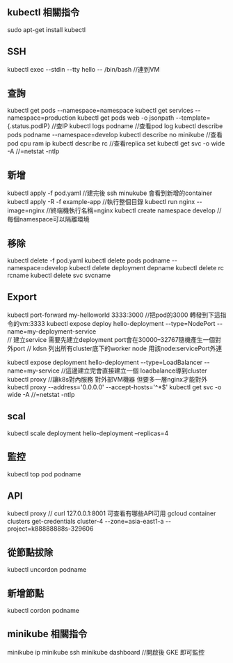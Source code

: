 ## kubectl 相關指令
sudo apt-get install kubectl
## SSH
kubectl exec --stdin --tty hello -- /bin/bash     //連到VM
## 查詢
kubectl get pods --namespace=namespace
kubectl get services --namespace=production
kubectl get pods web -o jsonpath --template={.status.podIP} //查IP
kubectl logs podname                  //查看pod log
kubectl describe pods podname --namespace=develop
kubectl describe no minikube          //查看pod cpu ram ip
kubectl describe rc                   //查看replica set
kubectl get svc -o wide -A            //=netstat -ntlp
## 新增
kubectl apply -f pod.yaml             //建完後 ssh minukube 會看到新增的container
kubectl apply -R -f example-app       //執行整個目錄
kubectl run nginx --image=nginx       //終端機執行名稱=nginx
kubectl create namespace develop      //每個namespace可以隔離環境
## 移除
kubectl delete -f pod.yaml
kubectl delete pods podname --namespace=develop
kubectl delete deployment depname
kubectl delete rc rcname
kubectl delete svc svcname
## Export
kubectl port-forward my-helloworld 3333:3000        //把pod的3000 轉發到下這指令的vm:3333 
kubectl expose deploy hello-deployment --type=NodePort --name=my-deployment-service   
// 建立service 需要先建立deployment port會在30000–32767隨機產生一個對外port
// kdsn 列出所有cluster底下的worker node 用該node:servicePort外連

kubectl expose deployment hello-deployment --type=LoadBalancer --name=my-service  //這邊建立完會直接建立一個 loadbalance導到cluster
kubectl proxy   //讓k8s對內服務 對外部VM機器 但要多一層nginx才能對外
kubectl proxy --address='0.0.0.0' --accept-hosts='^*$' 
kubectl get svc -o wide -A            //=netstat -ntlp
## scal
kubectl scale deployment hello-deployment –replicas=4
## 監控
kubectl top pod podname
## API
kubectl proxy // curl 127.0.0.1:8001 可查看有哪些API可用
gcloud container clusters get-credentials cluster-4 --zone=asia-east1-a --project=k88888888s-329606

## 從節點拔除
kubectl uncordon podname
## 新增節點
kubectl cordon podname

## minikube 相關指令
minikube ip
minikube ssh
minikube dashboard //開啟後 GKE 即可監控
